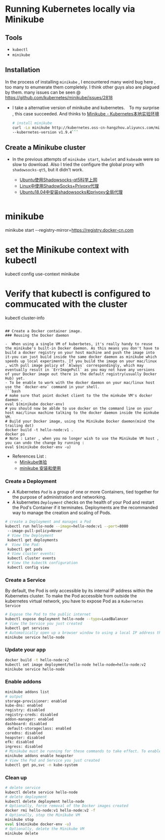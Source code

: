 # Running Kubernetes locally via Minikube
## Tools
- `kubectl`
- `minikube`

##  Installation
In the process of installing `minikube` , I encountered many weird bug here , too many to enumerate them completely. I think other guys also are plagued by them. many issues can be seen @ <https://github.com/kubernetes/minikube/issues/2818>

- I take a alternative version of minikube and kubernetes.　To my surprise , this case succeeded.  And thinks to [Minikube - Kubernetes本地实验环境](https://yq.aliyun.com/articles/221687?p=2)

  ```bash
  # install minikube
  curl -Lo minikube http://kubernetes.oss-cn-hangzhou.aliyuncs.com/minikube/releases/v0.25.2/minikube-linux-      amd64 && chmod +x minikube && sudo mv minikube /usr/local/bin/
  --kubernetes-version v1.9.4```

## Create a Minikube cluster
- In the previous attempts of `minikube start`, `kubelet` and `kubeadm`  were so slow to download. Also I tried the configure the global proxy with `shadowsocks-qt5`, but it didn't work.
  - [Ubuntu使用Shadowsocks-qt5科学上网](https://my.oschina.net/airship/blog/1812419)
  - [Linux中使用ShadowSocks+Privoxy代理](https://docs.lvrui.io/2016/12/12/Linux%E4%B8%AD%E4%BD%BF%E7%94%A8ShadowSocks-Privoxy%E4%BB%A3%E7%90%86/)
  - [Ubuntu18.04中安装shadowsocks和privoxy全局代理](https://ywnz.com/linuxjc/2687.html)

  ```bash
# minikube
minikube start --registry-mirror=https://registry.docker-cn.com
# set the Minikube context with kubectl
kubectl config use-context minikube
# Verify that kubectl is configured to commucated with the cluster
kubectl cluster-info
```

## Create a Docker container image.
### Reusing the Docker daemon

-  When using a single VM of kuberbetes, it's really handy to reuse the minikube's built-in Docker daemon. As this means you don't have to build a docker registry on your host machine and push the image into it-you can just build inside the same docker daemon as minikube which speeds up local experiments. If you build the image on your mac/linux , with pull image policy of `Always` correspondingly, which may eventually result in `ErrImagePull` as you may not have any versions of your Docker image out there in the default registry(usually Docker Hub) yet.
- To be enable to work with the docker daemon on your mac/linux host use the `docker-env` command in your shell.
```bash
# make sure that point docket client to the the minkube VM's docker daemon .
eval $(minikube docker-env)
# you should now be ablde to use docker on the command line on your host mac/linux machine talking to the docker daemon inside the minkube VM.
# Build your Docker image, using the Minikube Docker daemon(mind the trailing dot)
docker build -t hello-node:v1 .
docker ps
# Note : Later , when you no longer wish to use the Minikube VM host , you can undo the change by running :
eval $(minikube docker-env -u)
```
- References List :
  - [Minikube体验](https://www.cnblogs.com/cocowool/p/minikube_setup_and_first_sample.html)
  - [minikube 安装和使用](http://www.cnblogs.com/yuanchao120/p/9816838.html)

### Create a Deployment
- A Kubernetes *`Pod`* is a group of one or more Containers, tied together for the purpose of administration and networking.
- A kubernetes *`Deployment`*  checks on the health of your Pod and restart the Pod's Container if it terminates. Deployments are the recommanded way to manage the creation and scaling of Pods.
```bash
# create a Deployment and manages a Pod
kubectl run hello-node --image=hello-node:v1 --port=8080
 --image-pull-policy=Never
 # View thw Deployment
 kubectl get deployments
#  View the Pod:
 kubectl get pods
 # View cluster events:
 kubectl cluster events
 # View the kubectk configuration
 kubectl config view
```
### Create a Service
By default, the Pod is only accessible by its  internal IP address within the Kubernetes cluster. To make the Pod accessible from outside the kubernetes virtual network, you have to expose Pod as a `Kubernetes Service`
```bash
# Expose the Pod to the public internet
kubectl expose deployment hello-node --type=LoadBalancer
# View the Service you just created
kubectl get services
# Automatically open up a browser window to using a local IP address that serves your app and shows the result.
minikube service hello-node
```
### Update your app
```bash
docker build -t hello-node:v2
kubectl set image deployment/hello-node hello-node=hello-node:v2
minikube service hello-node
```
### Enable  addons
```bash
minikube addons list
# output
storage-provisioner: enabled
kube-dns: enabled
registry: disabled
registry-creds: disabled
addon-manager: enabled
dashboard: disabled
 default-storageclass: enabled
coredns: disabled
heapster: disabled
efk: disabled
ingress: disabled
# Minikube must be running for these commands to take effect. To enable `heapster` addon
minikube addons enable heapster
# View the Pod and Service you just created
kubectl get po,svc -n kube-system
```
### Clean up
```bash
# delete service
kubectl delete service hello-node
# delete deployment
kubectl delete deployment hello-node
# Optionally, force removal of the Docker images created
docker rmi hello-node:v1 hello-node:v2 -f
# Optionally, stop the Minikube VM
minikube stop
eval $(minikube docker-env -u)
# Optionally, delete the Minikube VM
minikube delete
```
